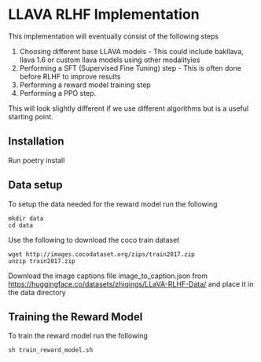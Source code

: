 # LLAVA RLHF Implementation

This implementation will eventually consist of the following steps

1. Choosing different base LLAVA models - This could include bakllava, llava 1.6 or custom llava models using other modalityies
2. Performing a SFT (Supervised Fine Tuning) step - This is often done before RLHF to improve results
3. Performing a reward model training step
4. Performing a PPO step.

This will look slightly different if we use different algorithms but is a useful starting point.

## Installation

Run poetry install

## Data setup

To setup the data needed for the reward model run the following

```
mkdir data
cd data
```

Use the following to download the coco train dataset

```
wget http://images.cocodataset.org/zips/train2017.zip
unzip train2017.zip
```

Download the image captions file image_to_caption.json from https://huggingface.co/datasets/zhiqings/LLaVA-RLHF-Data/ and place it in the data directory

## Training the Reward Model

To train the reward model run the following

```
sh train_reward_model.sh
```
